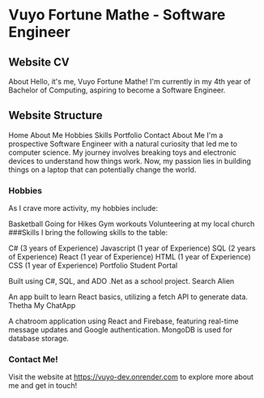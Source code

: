 # Vuyo Fortune Mathe - Software Engineer
## Website CV
About
Hello, it's me, Vuyo Fortune Mathe! I'm currently in my 4th year of Bachelor of Computing, aspiring to become a Software Engineer.

## Website Structure
Home
About Me
Hobbies
Skills
Portfolio
Contact
About Me
I'm a prospective Software Engineer with a natural curiosity that led me to computer science. My journey involves breaking toys and electronic devices to understand how things work. Now, my passion lies in building things on a laptop that can potentially change the world.

### Hobbies
As I crave more activity, my hobbies include:

Basketball
Going for Hikes
Gym workouts
Volunteering at my local church
###Skills
I bring the following skills to the table:

C# (3 years of Experience)
Javascript (1 year of Experience)
SQL (2 years of Experience)
React (1 year of Experience)
HTML (1 year of Experience)
CSS (1 year of Experience)
Portfolio
Student Portal

Built using C#, SQL, and ADO .Net as a school project.
Search Alien

An app built to learn React basics, utilizing a fetch API to generate data.
Thetha My ChatApp

A chatroom application using React and Firebase, featuring real-time message updates and Google authentication. MongoDB is used for database storage.
### Contact Me!
Visit the website at https://vuyo-dev.onrender.com to explore more about me and get in touch!
